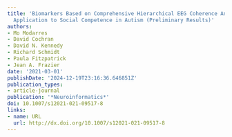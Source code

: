 ```yaml
---
title: 'Biomarkers Based on Comprehensive Hierarchical EEG Coherence Analysis: Example
  Application to Social Competence in Autism (Preliminary Results)'
authors:
- Mo Modarres
- David Cochran
- David N. Kennedy
- Richard Schmidt
- Paula Fitzpatrick
- Jean A. Frazier
date: '2021-03-01'
publishDate: '2024-12-19T23:16:36.646851Z'
publication_types:
- article-journal
publication: '*Neuroinformatics*'
doi: 10.1007/s12021-021-09517-8
links:
- name: URL
  url: http://dx.doi.org/10.1007/s12021-021-09517-8
---
```


